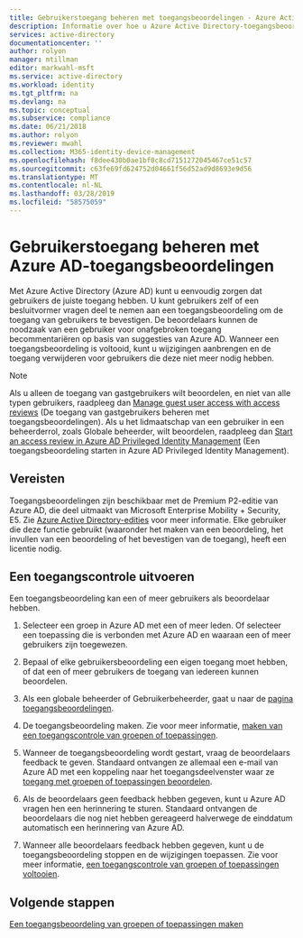 ```yaml
---
title: Gebruikerstoegang beheren met toegangsbeoordelingen - Azure Active Directory | Microsoft Docs
description: Informatie over hoe u Azure Active Directory-toegangsbeoordelingen gebruikt om gebruikerstoegang te beheren als lidmaatschap van een groep of toewijzing aan een toepassing
services: active-directory
documentationcenter: ''
author: rolyon
manager: mtillman
editor: markwahl-msft
ms.service: active-directory
ms.workload: identity
ms.tgt_pltfrm: na
ms.devlang: na
ms.topic: conceptual
ms.subservice: compliance
ms.date: 06/21/2018
ms.author: rolyon
ms.reviewer: mwahl
ms.collection: M365-identity-device-management
ms.openlocfilehash: f8dee430b0ae1bf0c8cd7151272045467ce51c57
ms.sourcegitcommit: c63fe69fd624752d04661f56d52ad9d8693e9d56
ms.translationtype: MT
ms.contentlocale: nl-NL
ms.lasthandoff: 03/28/2019
ms.locfileid: "58575059"
---
```

# <a name="manage-user-access-with-azure-ad-access-reviews"></a>Gebruikerstoegang beheren met Azure AD-toegangsbeoordelingen

Met Azure Active Directory (Azure AD) kunt u eenvoudig zorgen dat gebruikers de juiste toegang hebben. U kunt gebruikers zelf of een besluitvormer vragen deel te nemen aan een toegangsbeoordeling om de toegang van gebruikers te bevestigen. De beoordelaars kunnen de noodzaak van een gebruiker voor onafgebroken toegang becommentariëren op basis van suggesties van Azure AD. Wanneer een toegangsbeoordeling is voltooid, kunt u wijzigingen aanbrengen en de toegang verwijderen voor gebruikers die deze niet meer nodig hebben.

> [!NOTE]
> Als u alleen de toegang van gastgebruikers wilt beoordelen, en niet van alle typen gebruikers, raadpleeg dan [Manage guest user access with access reviews](manage-guest-access-with-access-reviews.md) (De toegang van gastgebruikers beheren met toegangsbeoordelingen). Als u het lidmaatschap van een gebruiker in een beheerderrol, zoals Globale beheerder, wilt beoordelen, raadpleeg dan [Start an access review in Azure AD Privileged Identity Management](../privileged-identity-management/pim-how-to-start-security-review.md) (Een toegangsbeoordeling starten in Azure AD Privileged Identity Management). 
>
>

## <a name="prerequisites"></a>Vereisten 


Toegangsbeoordelingen zijn beschikbaar met de Premium P2-editie van Azure AD, die deel uitmaakt van Microsoft Enterprise Mobility + Security, E5. Zie [Azure Active Directory-edities](../fundamentals/active-directory-whatis.md) voor meer informatie. Elke gebruiker die deze functie gebruikt (waaronder het maken van een beoordeling, het invullen van een beoordeling of het bevestigen van de toegang), heeft een licentie nodig. 

## <a name="create-and-perform-an-access-review"></a>Een toegangscontrole uitvoeren

Een toegangsbeoordeling kan een of meer gebruikers als beoordelaar hebben.  

1. Selecteer een groep in Azure AD met een of meer leden. Of selecteer een toepassing die is verbonden met Azure AD en waaraan een of meer gebruikers zijn toegewezen. 

2. Bepaal of elke gebruikersbeoordeling een eigen toegang moet hebben, of dat een of meer gebruikers de toegang van iedereen kunnen beoordelen.

3. Als een globale beheerder of Gebruikerbeheerder, gaat u naar de [pagina toegangsbeoordelingen](https://portal.azure.com/#blade/Microsoft_AAD_ERM/DashboardBlade/).

4. De toegangsbeoordeling maken. Zie voor meer informatie, [maken van een toegangscontrole van groepen of toepassingen](create-access-review.md).

5. Wanneer de toegangsbeoordeling wordt gestart, vraag de beoordelaars feedback te geven. Standaard ontvangen ze allemaal een e-mail van Azure AD met een koppeling naar het toegangsdeelvenster waar ze [toegang met groepen of toepassingen beoordelen](perform-access-review.md).

6. Als de beoordelaars geen feedback hebben gegeven, kunt u Azure AD vragen hen een herinnering te sturen. Standaard ontvangen de beoordelaars die nog niet hebben gereageerd halverwege de einddatum automatisch een herinnering van Azure AD.

7. Wanneer alle beoordelaars feedback hebben gegeven, kunt u de toegangsbeoordeling stoppen en de wijzigingen toepassen. Zie voor meer informatie, [een toegangscontrole van groepen of toepassingen voltooien](complete-access-review.md).


## <a name="next-steps"></a>Volgende stappen

[Een toegangsbeoordeling van groepen of toepassingen maken](create-access-review.md)




